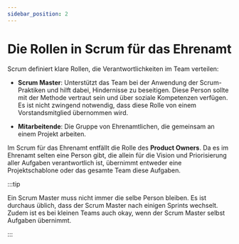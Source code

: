 ```yaml
---
sidebar_position: 2
---
```


# Die Rollen in Scrum für das Ehrenamt

Scrum definiert klare Rollen, die Verantwortlichkeiten im Team verteilen:

- **Scrum Master**: Unterstützt das Team bei der Anwendung der Scrum-Praktiken und hilft dabei, Hindernisse zu
  beseitigen. Diese Person sollte mit der Methode vertraut sein und über soziale Kompetenzen verfügen. Es ist nicht
  zwingend notwendig, dass diese Rolle von einem Vorstandsmitglied übernommen wird.

- **Mitarbeitende**: Die Gruppe von Ehrenamtlichen, die gemeinsam an einem Projekt arbeiten.

Im Scrum für das Ehrenamt entfällt die Rolle des **Product Owners**. Da es im Ehrenamt selten eine Person
gibt, die allein für die Vision und Priorisierung aller Aufgaben verantwortlich ist, übernimmt entweder eine
Projektschablone oder das gesamte Team diese Aufgaben.

:::tip

Ein Scrum Master muss nicht immer die selbe Person bleiben. Es ist durchaus üblich, dass der Scrum Master nach einigen
Sprints wechselt. Zudem ist es bei kleinen Teams auch okay, wenn der Scrum Master selbst Aufgaben übernimmt.

:::
